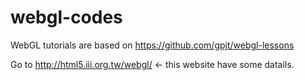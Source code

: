 webgl-codes
===========

WebGL tutorials are based on https://github.com/gpjt/webgl-lessons

Go to http://html5.iii.org.tw/webgl/ <- this website have some datails.
